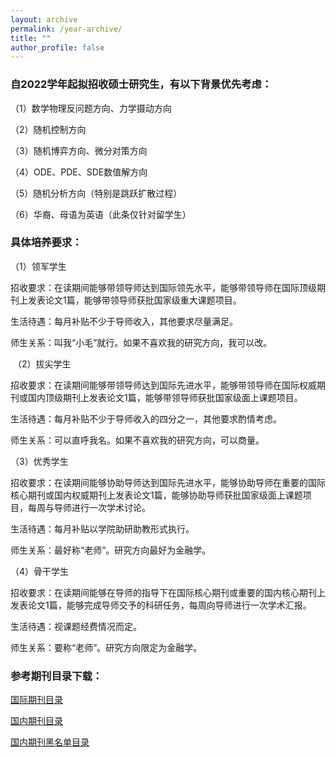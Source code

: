 ```yaml
---
layout: archive
permalink: /year-archive/
title: ""
author_profile: false
---
```


### 自2022学年起拟招收硕士研究生，有以下背景优先考虑：

（1）数学物理反问题方向、力学摄动方向

（2）随机控制方向

（3）随机博弈方向、微分对策方向

（4）ODE、PDE、SDE数值解方向

（5）随机分析方向（特别是跳跃扩散过程）

（6）华裔、母语为英语（此条仅针对留学生）

### 具体培养要求：

（1）领军学生

招收要求：在读期间能够带领导师达到国际领先水平，能够带领导师在国际顶级期刊上发表论文1篇，能够带领导师获批国家级重大课题项目。

生活待遇：每月补贴不少于导师收入，其他要求尽量满足。

师生关系：叫我“小毛”就行。如果不喜欢我的研究方向，我可以改。

​
（2）拔尖学生

招收要求：在读期间能够带领导师达到国际先进水平，能够带领导师在国际权威期刊或国内顶级期刊上发表论文1篇，能够带领导师获批国家级面上课题项目。

生活待遇：每月补贴不少于导师收入的四分之一，其他要求酌情考虑。

师生关系：可以直呼我名。如果不喜欢我的研究方向，可以商量。

 

（3）优秀学生

招收要求：在读期间能够协助导师达到国际先进水平，能够协助导师在重要的国际核心期刊或国内权威期刊上发表论文1篇，能够协助导师获批国家级面上课题项目，每周与导师进行一次学术讨论。

生活待遇：每月补贴以学院助研助教形式执行。

师生关系：最好称“老师”。研究方向最好为金融学。

 

（4）骨干学生

招收要求：在读期间能够在导师的指导下在国际核心期刊或重要的国内核心期刊上发表论文1篇，能够完成导师交予的科研任务，每周向导师进行一次学术汇报。

生活待遇：视课题经费情况而定。

师生关系：要称“老师”。研究方向限定为金融学。

### 参考期刊目录下载：

[国际期刊目录](https://jie-mao.github.io/files/file1.pdf)

[国内期刊目录](https://jie-mao.github.io/files/file2.pdf)

[国内期刊黑名单目录](https://jie-mao.github.io/files/file3.pdf)